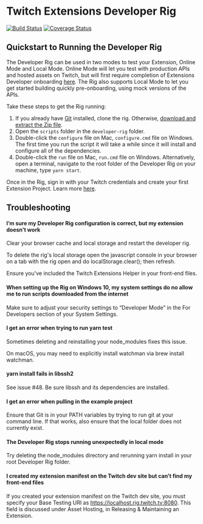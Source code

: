 # Twitch Extensions Developer Rig
[![Build Status](https://travis-ci.org/twitchdev/developer-rig.svg?branch=master)](https://travis-ci.org/twitchdev/developer-rig) [![Coverage Status](https://coveralls.io/repos/github/twitchdev/developer-rig/badge.svg)](https://coveralls.io/github/twitchdev/developer-rig)

## Quickstart to Running the Developer Rig
The Developer Rig can be used in two modes to test your Extension, Online Mode and Local Mode.  Online Mode will let you test with production APIs and hosted assets on Twitch, but will first require completion of Extensions Developer onboarding [here](https://dev.twitch.tv/dashboard).  The Rig also supports Local Mode to let you get started building quickly pre-onboarding, using mock versions of the APIs.

Take these steps to get the Rig running:

1.  If you already have [Git](https://git-scm.com/download) installed, clone the rig.  Otherwise, [download and extract the Zip file](https://github.com/twitchdev/developer-rig/archive/master.zip).
2.  Open the `scripts` folder in the `developer-rig` folder.
3.  Double-click the `configure` file on Mac, `configure.cmd` file on Windows.  The first time you run the script it will take a while since it will install and configure all of the dependencies.
4. Double-click the `run` file on Mac, `run.cmd` file on Windows.  Alternatively, open a terminal, navigate to the root folder of the Developer Rig on your machine, type `yarn start`.  

Once in the Rig, sign in with your Twitch credentials and create your first Extension Project.  Learn more [here](https://dev.twitch.tv/docs/extensions/rig/).


## Troubleshooting

#### I’m sure my Developer Rig configuration is correct, but my extension doesn’t work
Clear your browser cache and local storage and restart the developer rig.

To delete the rig's local storage open the javascript console in your browser on a tab with the rig open and do localStorage.clear(); then refresh.

Ensure you've included the Twitch Extensions Helper in your front-end files.

#### When setting up the Rig on Windows 10, my system settings do no allow me to run scripts downloaded from the internet
Make sure to adjust your security settings to “Developer Mode” in the For Developers section of your System Settings.

#### I get an error when trying to run yarn test
Sometimes deleting and reinstalling your node_modules fixes this issue.

On macOS, you may need to explicitly install watchman via brew install watchman.

#### yarn install fails in libssh2
See issue #48. Be sure libssh and its dependencies are installed.

#### I get an error when pulling in the example project
Ensure that Git is in your PATH variables by trying to run git at your command line. If that works, also ensure that the local folder does not currently exist.

#### The Developer Rig stops running unexpectedly in local mode
Try deleting the node_modules directory and rerunning yarn install in your root Developer Rig folder.

#### I created my extension manifest on the Twitch dev site but can’t find my front-end files
If you created your extension manifest on the Twitch dev site, you must specify your Base Testing URI as https://localhost.rig.twitch.tv:8080. This field is discussed under Asset Hosting, in Releasing & Maintaining an Extension.
